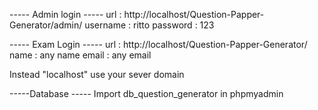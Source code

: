 ----- Admin login -----
url : http://localhost/Question-Papper-Generator/admin/
username : ritto
password : 123

----- Exam Login -----
url : http://localhost/Question-Papper-Generator/
name : any name
email : any email

Instead "localhost" use your sever domain

-----Database -----
Import db_question_generator in phpmyadmin

